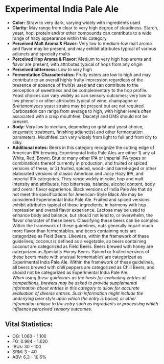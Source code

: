 # Experimental India Pale Ale

- **Color:** Straw to very dark, varying widely with ingredients used
- **Clarity:** May range from clear to very high degree of cloudiness. Starch, yeast, hop, protein and/or other compounds can contribute to a wide range of hazy appearance within this category
- **Perceived Malt Aroma & Flavor:** Very low to medium-low malt aroma and flavor may be present, and may exhibit attributes typical of various adjuncts and specialty malts
- **Perceived Hop Aroma & Flavor:** Medium to very high hop aroma and flavor are present, with attributes typical of hops from any origin
- **Perceived bitterness:** Low to very high
- **Fermentation Characteristics:** Fruity esters are low to high and may contribute to an overall highly fruity impression regardless of the presence or absence of fruit(s) used and can contribute to the perception of sweetness and be complementary to the hop profile. Yeast choices can vary widely as can sensory outcomes; very low to low phenolic or other attributes typical of wine, champagne or _Brettanomyces_ yeast strains may be present but are not required. Carbonation can range from average to high, with higher levels often associated with a crisp mouthfeel. Diacetyl and DMS should not be present.
- **Body:** Very low to medium, depending on grist and yeast choice, enzymatic treatment, finishing adjunct(s) and other fermentation parameters. Mouthfeel can vary widely from light to full and from dry to silky.
- **Additional notes:** Beers in this category recognize the cutting edge of American IPA brewing. Experimental India Pale Ales are either 1) any of White, Red, Brown, Brut or many other IPA or Imperial IPA types or combinations thereof currently in production, and fruited or spiced versions of these, or 2) fruited, spiced, wood- and barrel-aged or other elaborated versions of classic American and Juicy Hazy IPA, and Imperial IPA categories. They range widely in color, hop and malt intensity and attributes, hop bitterness, balance, alcohol content, body and overall flavor experience. Black versions of India Pale Ale that do not meet the specifications for American-Style Black Ale may be considered Experimental India Pale Ale. Fruited and spiced versions exhibit attributes typical of those ingredients, in harmony with hop impression and overall flavor experience. Lactose may be used to enhance body and balance, but should not lend to, or overwhelm, the flavor character of these beers. Classifying these beers can be complex. Within the framework of these guidelines, nuts generally impart much more flavor than fermentables, and beers containing nuts are categorized as Field Beers. Likewise, within the framework of these guidelines, coconut is defined as a vegetable, so beers containing coconut are categorized as Field Beers. Beers brewed with honey are categorized as Specialty Honey Beers. Spiced or fruited versions of these beers made with unusual fermentables are categorized as Experimental India Pale Ale. Within the framework of these guidelines, all beers brewed with chili peppers are categorized as Chili Beers, and should not be categorized as Experimental India Pale Ale.<br/>
_When using these guidelines as the basis for evaluating entries at competitions, brewers may be asked to provide supplemental information about entries in this category to allow for accurate evaluation of diverse entries. Such information might include the underlying beer style upon which the entry is based, or other information unique to the entry such as ingredients or processing which influence perceived sensory outcomes._

## Vital Statistics:

- OG: 1.060 - 1.100
- FG: 0.994 - 1.020
- IBUs: 30 - 100
- SRM: 3 - 40
- ABV: 6.3 - 10.6%

